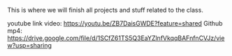 This is where we will finish all projects and stuff related to the class.

youtube link video: https://youtu.be/ZB7DaisGWDE?feature=shared
Github mp4: https://drive.google.com/file/d/1SCfZ61TS5Q3EaYZlnfVkqqBAFnfnCVJz/view?usp=sharing
